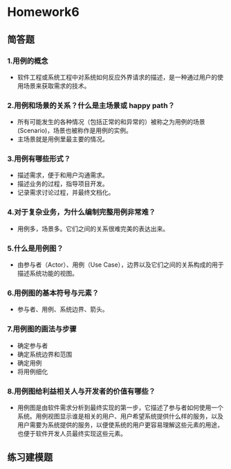 # Homework6
## 简答题
### 1.用例的概念
   + 软件工程或系统工程中对系统如何反应外界请求的描述，是一种通过用户的使用场景来获取需求的技术。
### 2.用例和场景的关系？什么是主场景或 happy path？
   + 所有可能发生的各种情况（包括正常的和异常的）被称之为用例的场景(Scenario)，场景也被称作是用例的实例。
   + 主场景就是用例里最主要的情况。
### 3.用例有哪些形式？
   + 描述需求，便于和用户沟通需求。
   + 描述业务的过程，指导项目开发。
   + 记录需求讨论过程，并最终文档化。
### 4.对于复杂业务，为什么编制完整用例非常难？
   + 用例多，场景多。它们之间的关系很难完美的表达出来。
### 5.什么是用例图？
   + 由参与者（Actor）、用例（Use Case），边界以及它们之间的关系构成的用于描述系统功能的视图。
### 6.用例图的基本符号与元素？
   + 参与者、用例、系统边界、箭头。
### 7.用例图的画法与步骤
   + 确定参与者
   + 确定系统边界和范围
   + 确定用例
   + 将用例细化
### 8.用例图给利益相关人与开发者的价值有哪些？
   + 用例图是由软件需求分析到最终实现的第一步，它描述了参与者如何使用一个系统。用例视图显示谁是相关的用户、用户希望系统提供什么样的服务，以及用户需要为系统提供的服务，以便使系统的用户更容易理解这些元素的用途，也便于软件开发人员最终实现这些元素。
## 练习建模题
